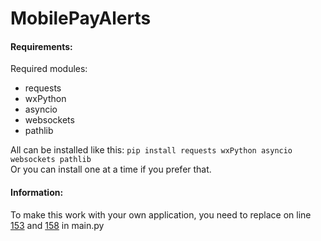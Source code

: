 # MobilePayAlerts

#### Requirements:
Required modules:
* requests
* wxPython
* asyncio
* websockets
* pathlib

All can be installed like this: `pip install requests wxPython asyncio websockets pathlib`  
Or you can install one at a time if you prefer that.

#### Information:
To make this work with your own application, you need to replace <CLIENT ID> on line [153](https://github.com/BenTearzz/MobilePayAlerts/blob/cabfe4a6e8062429acafb7c2563dc73fba4b6d8d/main.py#L153) and [158](https://github.com/BenTearzz/MobilePayAlerts/blob/cabfe4a6e8062429acafb7c2563dc73fba4b6d8d/main.py#L158) in main.py
